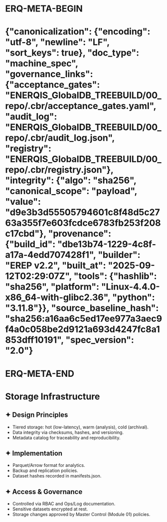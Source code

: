 # ERQ-META-BEGIN
# {"canonicalization": {"encoding": "utf-8", "newline": "LF", "sort_keys": true}, "doc_type": "machine_spec", "governance_links": {"acceptance_gates": "ENERQIS_GlobalDB_TREEBUILD/00_repo/.cbr/acceptance_gates.yaml", "audit_log": "ENERQIS_GlobalDB_TREEBUILD/00_repo/.cbr/audit_log.json", "registry": "ENERQIS_GlobalDB_TREEBUILD/00_repo/.cbr/registry.json"}, "integrity": {"algo": "sha256", "canonical_scope": "payload", "value": "d9e3b3d55505794601c8f48d5c2763a355f7e603fcdce6783fb253f208c17cbd"}, "provenance": {"build_id": "dbe13b74-1229-4c8f-a17a-4edd707428f1", "builder": "EREP v2.2", "built_at": "2025-09-12T02:29:07Z", "tools": {"hashlib": "sha256", "platform": "Linux-4.4.0-x86_64-with-glibc2.36", "python": "3.11.8"}}, "source_baseline_hash": "sha256:a16aa6c5ed17ee977a3aec9f4a0c058be2d9121a693d4247fc8a1853dff10191", "spec_version": "2.0"}
# ERQ-META-END
# Storage Infrastructure

## ✦ Design Principles
- Tiered storage: hot (low-latency), warm (analysis), cold (archival).
- Data integrity via checksums, hashes, and versioning.
- Metadata catalog for traceability and reproducibility.

## ✦ Implementation
- Parquet/Arrow format for analytics.
- Backup and replication policies.
- Dataset hashes recorded in manifests.json.

## ✦ Access & Governance
- Controlled via RBAC and Ops/Log documentation.
- Sensitive datasets encrypted at rest.
- Storage changes approved by Master Control (Module 01) policies.

